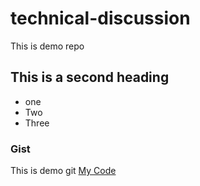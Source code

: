 # technical-discussion
This is demo repo

## This is a second heading

* one
* Two
* Three

### Gist

This is demo git [My Code](https://gist.github.com/chennudileepraja/411c562c1fac9840a0526fe74e373816.js)

